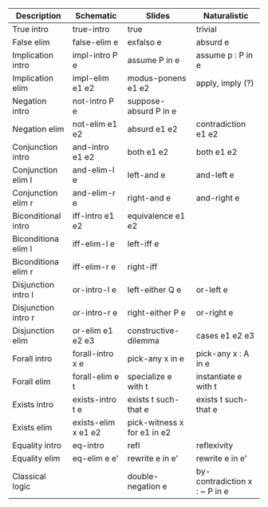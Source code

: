 | Description         | Schematic           | Slides                  | Naturalistic                |
| ------------------- | ------------------- | ----------------------- | --------------------------- |
| True intro          | true-intro          | true                    | trivial                     |
| False elim          | false-elim e        | exfalso e               | absurd e                    |
| Implication intro   | impl-intro P e      | assume P in e           | assume p : P in e           |
| Implication elim    | impl-elim e1 e2     | modus-ponens e1 e2      | apply, imply (?)            |
| Negation intro      | not-intro P e       | suppose-absurd P in e   |                             |
| Negation elim       | not-elim e1 e2      | absurd e1 e2            | contradiction e1 e2         |
| Conjunction intro   | and-intro e1 e2     | both e1 e2              | both e1 e2                  |
| Conjunction elim l  | and-elim-l e        | left-and e              | and-left e                  |
| Conjunction elim r  | and-elim-r e        | right-and e             | and-right e                 |
| Biconditional intro | iff-intro e1 e2     | equivalence e1 e2       |                             |
| Biconditiona elim l | iff-elim-l e        | left-iff e              |                             |
| Biconditiona elim r | iff-elim-r e        | right-iff               |                             |
| Disjunction intro l | or-intro-l e        | left-either Q e         | or-left e                   |
| Disjunction intro r | or-intro-r e        | right-either P e        | or-right e                  |
| Disjunction elim    | or-elim e1 e2 e3    | constructive-dilemma    | cases e1 e2 e3              |
| Forall intro        | forall-intro x e    | pick-any x in e         | pick-any x : A in e         |
| Forall elim         | forall-elim e t     | specialize e with t     | instantiate e with t        |
| Exists intro        | exists-intro t e    | exists t such-that e    | exists t such-that e        |
| Exists elim         | exists-elim x e1 e2 | pick-witness x for e1 in e2 |                         |
| Equality intro      | eq-intro            | refl                    | reflexivity                 |
| Equality elim       | eq-elim e e'        | rewrite e in e'         | rewrite e in e'             |
| Classical logic     |                     | double-negation e       | by-contradiction x : ~ P in e |